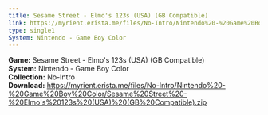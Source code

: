 ```yaml
---
title: Sesame Street - Elmo's 123s (USA) (GB Compatible)
link: https://myrient.erista.me/files/No-Intro/Nintendo%20-%20Game%20Boy%20Color/Sesame%20Street%20-%20Elmo's%20123s%20(USA)%20(GB%20Compatible).zip
type: single1
System: Nintendo - Game Boy Color
---
```

<b>Game:</b> Sesame Street - Elmo's 123s (USA) (GB Compatible)<br>
<b>System:</b> Nintendo - Game Boy Color<br>
<b>Collection:</b> No-Intro<br>
<b>Download:</b> https://myrient.erista.me/files/No-Intro/Nintendo%20-%20Game%20Boy%20Color/Sesame%20Street%20-%20Elmo's%20123s%20(USA)%20(GB%20Compatible).zip